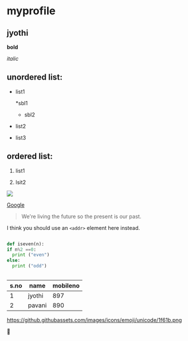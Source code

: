 # myprofile
## jyothi


**bold**


*italic*

## unordered list:

* list1

     *sbl1
     * sbl2
* list2
* list3

## ordered list:
1. list1




2. lsit2


![](https://m.media-amazon.com/images/M/MV5BYTJkOWI1ZDEtYjYzOS00ZmZkLTgzM2EtMTZjOGQwODlkMzkyXkEyXkFqcGdeQXVyMjYwMDk5NjE@._V1_UY1200_CR149,0,630,1200_AL_.jpg)


[Google](https://www.GitHub.com)

> We're living the future so
> the present is our past.












I think you should use an
`<addr>` element here instead.


```python

def iseven(n):
if n%2 ==0:
  print ("even")
else:
  print ("odd")



```
s.no |name|mobileno
-----|----|--------
1|jyothi|897
2|pavani|890


https://github.githubassets.com/images/icons/emoji/unicode/1f61b.png


:star_struck:
